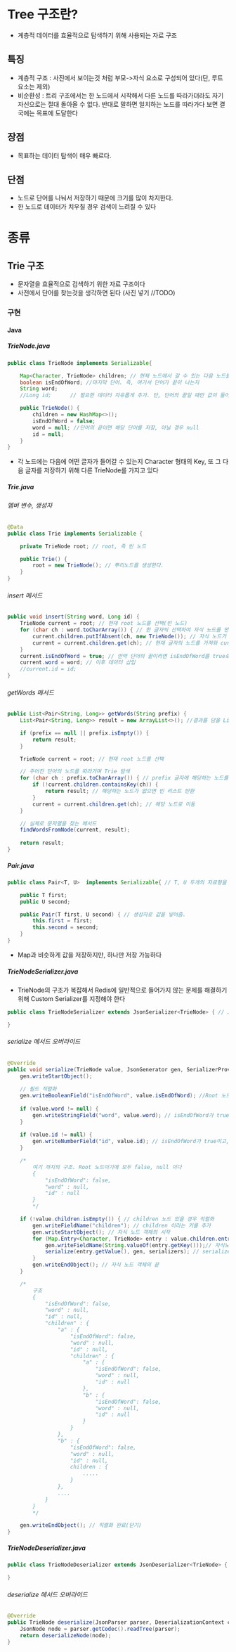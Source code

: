 # Tree 구조란?
- 계층적 데이터를 효율적으로 탐색하기 위해 사용되는 자료 구조
## 특징
- 계층적 구조 : 사진에서 보이는것 처럼 부모->자식 요소로 구성되어 있다(단, 루트 요소는 제외)
- 비순환성 : 트리 구조에서는 한 노드에서 시작해서 다른 노드를 따라가더라도 자기 자신으로는 절대 돌아올 수 없다. 반대로 말하면 일치하는 노드를 따라가다 보면 결국에는 목표에 도달한다

## 장점
- 목표하는 데이터 탐색이 매우 빠르다.
## 단점
- 노드로 단어를 나눠서 저장하기 때문에 크기를 많이 차지한다.
- 한 노드로 데이터가 치우칠 경우 검색이 느려질 수 있다

# 종류
## Trie 구조
- 문자열을 효율적으로 검색하기 위한 자료 구조이다 
- 사전에서 단어를 찾는것을 생각하면 된다
(사진 넣기 //TODO)
### 구현
#### Java
##### TrieNode.java
```java
public class TrieNode implements Serializable{

    Map<Character, TrieNode> children; // 현재 노드에서 갈 수 있는 다음 노드를 저장
    boolean isEndOfWord; //마지막 단어. 즉, 여기서 단어가 끝이 나는지
    String word;
    //Long id;      // 필요한 데이터 자유롭게 추가. 단, 단어의 끝일 때만 값이 들어가고 아닐경우 null

    public TrieNode() {
        children = new HashMap<>();
        isEndOfWord = false; 
        word = null; //단어의 끝이면 해당 단어를 저장, 아닐 경우 null
        id = null; 
    }
}
```
- 각 노드에는 다음에 어떤 글자가 들어갈 수 있는지 Character 형태의 Key, 또 그 다음 글자를 저장하기 위해 다른 TrieNode를 가지고 있다
##### Trie.java
###### 멤버 변수, 생성자
```java
@Data
public class Trie implements Serializable {

    private TrieNode root; // root, 즉 빈 노드

    public Trie() {
        root = new TrieNode(); // 뿌리노드를 생성한다.
    }
}
```
###### insert 메서드
```java
public void insert(String word, Long id) {
    TrieNode current = root; // 현재 root 노드를 선택(빈 노드)
    for (char ch : word.toCharArray()) { // 한 글자씩 선택하여 자식 노드를 만들어서 저장
        current.children.putIfAbsent(ch, new TrieNode()); // 자식 노드가 있는지 검사 후 없다면 새로운 TrieNode 생성. Key에 현재 글자, Value에 새로운 TrieNode를 put 한다
        current = current.children.get(ch); // 현재 글자의 노드를 가져와 current에 덮어씌움(다음 글자를 넣기위한 준비)
    }
    current.isEndOfWord = true; // 만약 단어의 끝이라면 isEndOfWord를 true로 바꾼다
    current.word = word; // 이후 데이터 삽입
    //current.id = id;
}
```
###### getWords 메서드
```java
public List<Pair<String, Long>> getWords(String prefix) {
    List<Pair<String, Long>> result = new ArrayList<>(); //결과를 담을 List

    if (prefix == null || prefix.isEmpty()) {
        return result;
    }

    TrieNode current = root; // 현재 root 노드를 선택

    // 주어진 단어의 노드를 따라가며 Trie 탐색
    for (char ch : prefix.toCharArray()) { // prefix 글자에 해당하는 노드를 찾고, 찾으면 current에 저장
        if (!current.children.containsKey(ch)) {
            return result; // 해당하는 노드가 없으면 빈 리스트 반환
        }
        current = current.children.get(ch); // 해당 노드로 이동
    }

    // 실제로 문자열을 찾는 메서드
    findWordsFromNode(current, result);
    
    return result;
}
```
##### Pair.java
```java
public class Pair<T, U>  implements Serializable{ // T, U 두개의 자료형을 제네릭으로 받음

    public T first;
    public U second;

    public Pair(T first, U second) { // 생성자로 값을 넣어줌.
        this.first = first;
        this.second = second;
    }
}
```
- Map과 비슷하게 값을 저장하지만, 하나만 저장 가능하다
##### TrieNodeSerializer.java
- TrieNode의 구조가 복잡해서 Redis에 일반적으로 들어가지 않는 문제를 해결하기 위해 Custom Serializer를 지정해야 한다
```java
public class TrieNodeSerializer extends JsonSerializer<TrieNode> { // JsonSerializer을 상속하는 클래스 생성. 제네릭에 직렬화 대상을 넣어줌

}
```
###### serialize 메서드 오버라이드
```java
@Override
public void serialize(TrieNode value, JsonGenerator gen, SerializerProvider serializers) throws IOException {
    gen.writeStartObject();
    
    // 필드 직렬화
    gen.writeBooleanField("isEndOfWord", value.isEndOfWord); //Root 노드의 단어가 끝인지 여부를 직렬화
    
    if (value.word != null) {
        gen.writeStringField("word", value.word); // isEndOfWord가 true이고, word에 값이 있다면 word를 직렬화
    }
        
    if (value.id != null) {
        gen.writeNumberField("id", value.id); // isEndOfWord가 true이고, id에 값이 있는면 id를 직렬화
    }

    /*
        여기 까지의 구조. Root 노드이기에 모두 false, null 이다
        {
            "isEndOfWord": false,
            "word" : null,
            "id" : null
        }
        */

    if (!value.children.isEmpty()) { // children 노드 있을 경우 직렬화
        gen.writeFieldName("children"); // children 이라는 키를 추가
        gen.writeStartObject(); // 자식 노드 객체의 시작
        for (Map.Entry<Character, TrieNode> entry : value.children.entrySet()) { // 해당 자식노드를 Map.Entry 형식으로 하나씩 불러옴
            gen.writeFieldName(String.valueOf(entry.getKey()));// 자식노드의 단어를 Key로 만듦
            serialize(entry.getValue(), gen, serializers); // serialize를 다시 호출하여 반복
        }
        gen.writeEndObject(); // 자식 노드 객체의 끝
    }

    /*
        구조
        {
            "isEndOfWord": false,
            "word" : null,
            "id" : null,
            "children" : {
                "a" : {
                    "isEndOfWord": false,
                    "word" : null,
                    "id" : null,
                    "children" : {
                        "a" : {
                            "isEndOfWord": false,
                            "word" : null,
                            "id" : null
                        },
                        "b" : {
                            "isEndOfWord": false,
                            "word" : null,
                            "id" : null
                        }
                    }
                },
                "b" : {
                    "isEndOfWord": false,
                    "word" : null,
                    "id" : null,
                    children : {
                        .....
                    }
                },
                ....
            }
        }
        */

    gen.writeEndObject(); // 직렬화 완료(닫기)
}
```
##### TrieNodeDeserializer.java
```java
public class TrieNodeDeserializer extends JsonDeserializer<TrieNode> { // JsonDeserializer 상속 받고 제네릭에 역직렬화 원하는 대상

}
```
###### deserialize 메서드 오버라이드
```java
@Override
public TrieNode deserialize(JsonParser parser, DeserializationContext context) throws IOException {
    JsonNode node = parser.getCodec().readTree(parser);
    return deserializeNode(node);
}
```